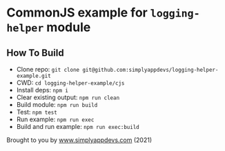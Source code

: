 # CommonJS example for `logging-helper` module

## How To Build

* Clone repo: `git clone git@github.com:simplyappdevs/logging-helper-example.git`
* CWD: `cd logging-helper-example/cjs`
* Install deps: `npm i`
* Clear existing output: `npm run clean`
* Build module: `npm run build`
* Test: `npm test`
* Run example: `npm run exec`
* Build and run example: `npm run exec:build`

Brought to you by www.simplyappdevs.com (2021)
